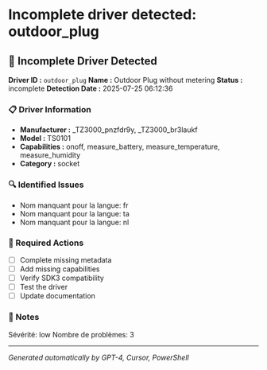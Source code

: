 # Incomplete driver detected: outdoor_plug

## 🚨 Incomplete Driver Detected

**Driver ID :** `outdoor_plug`
**Name :** Outdoor Plug without metering
**Status :** incomplete
**Detection Date :** 2025-07-25 06:12:36

### 📋 Driver Information
- **Manufacturer :** _TZ3000_pnzfdr9y, _TZ3000_br3laukf
- **Model :** TS0101
- **Capabilities :** onoff, measure_battery, measure_temperature, measure_humidity
- **Category :** socket

### 🔍 Identified Issues
- Nom manquant pour la langue: fr
- Nom manquant pour la langue: ta
- Nom manquant pour la langue: nl

### 🎯 Required Actions
- [ ] Complete missing metadata
- [ ] Add missing capabilities
- [ ] Verify SDK3 compatibility
- [ ] Test the driver
- [ ] Update documentation

### 📝 Notes
Sévérité: low
Nombre de problèmes: 3

---
*Generated automatically by GPT-4, Cursor, PowerShell*

